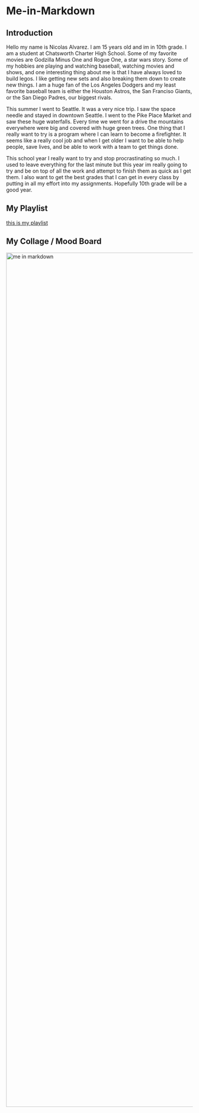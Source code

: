 # Me-in-Markdown
## Introduction
Hello my name is Nicolas Alvarez. I am 15 years old and im in 10th grade. I am a student at Chatsworth Charter High School. Some of my favorite movies are Godzilla Minus One and Rogue One, a star wars story. Some of my hobbies are playing and watching baseball, watching movies and shows, and one interesting thing about me is that I have always loved to build legos. I like getting new sets and also breaking them down to create new things. I am a huge fan of the Los Angeles Dodgers and my least favorite baseball team is either the Houston Astros, the San Franciso Giants, or the San Diego Padres, our biggest rivals. 

This summer I went to Seattle. It was a very nice trip. I saw the space needle and stayed in downtown Seattle. I went to the Pike Place Market and saw these huge waterfalls. Every time we went for a drive the mountains everywhere were big and covered with huge green trees. One thing that I really want to try is a program where I can learn to become a firefighter. It seems like a really cool job and when I get older I want to be able to help people, save lives, and be able to work with a team to get things done. 

This school year I really want to try and stop procrastinating so much. I used to leave everything for the last minute but this year im really going to try and be on top of all the work and attempt to finish them as quick as I get them. I also want to get the best grades that I can get in every class by putting in all my effort into my assignments. Hopefully 10th grade will be a good year.
## My Playlist
[this is my playlist](https://open.spotify.com/playlist/32DWcmzd9E3WZqWqTpcMnR?si=16980482882846f3&pt=602313bb450313faff11a7fe4546b3b6)
## My Collage / Mood Board
<img width="1728" height="2304" alt="me in markdown" src="https://github.com/user-attachments/assets/112871b1-4885-4eb0-b156-60f489d449e9" />

